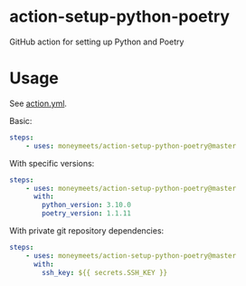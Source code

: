 # action-setup-python-poetry

GitHub action for setting up Python and Poetry

# Usage

See [action.yml](action.yml).

Basic:

```yaml
steps:
    - uses: moneymeets/action-setup-python-poetry@master
```

With specific versions:

```yaml
steps:
    - uses: moneymeets/action-setup-python-poetry@master
      with:
        python_version: 3.10.0
        poetry_version: 1.1.11
```

With private git repository dependencies:

```yaml
steps:
    - uses: moneymeets/action-setup-python-poetry@master
      with:
        ssh_key: ${{ secrets.SSH_KEY }}
```
